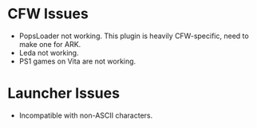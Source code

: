 # CFW Issues
- PopsLoader not working. This plugin is heavily CFW-specific, need to make one for ARK.
- Leda not working.
- PS1 games on Vita are not working.

# Launcher Issues
- Incompatible with non-ASCII characters.
